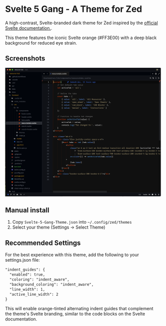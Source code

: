 # Svelte 5 Gang - A Theme for Zed

A high-contrast, Svelte-branded dark theme for Zed inspired by the [official Svelte documentation.](https://svelte.dev/docs/kit/introduction).

This theme features the iconic Svelte orange (#FF3E00) with a deep black background for reduced eye strain.

## Screenshots

![Screenshot](./screenshot.png)

## Manual install

1. Copy `Svelte-5-Gang-Theme.json` into `~/.config/zed/themes`
2. Select your theme (Settings -> Select Theme)

## Recommended Settings

For the best experience with this theme, add the following to your settings.json file:

```
"indent_guides": {
  "enabled": true,
  "coloring": "indent_aware",
  "background_coloring": "indent_aware",
  "line_width": 1,
  "active_line_width": 2
}
```

This will enable orange-tinted alternating indent guides that complement the theme's Svelte branding, similar to the code blocks on the Svelte documentation.
